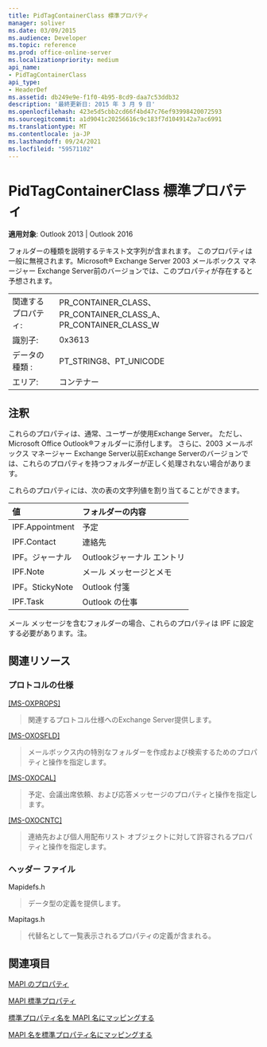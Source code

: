 ```yaml
---
title: PidTagContainerClass 標準プロパティ
manager: soliver
ms.date: 03/09/2015
ms.audience: Developer
ms.topic: reference
ms.prod: office-online-server
ms.localizationpriority: medium
api_name:
- PidTagContainerClass
api_type:
- HeaderDef
ms.assetid: db249e9e-f1f0-4b95-8cd9-daa7c53ddb32
description: '最終更新日: 2015 年 3 月 9 日'
ms.openlocfilehash: 423e5d5cbb2cd66f4bd47c76ef93998420072593
ms.sourcegitcommit: a1d9041c20256616c9c183f7d1049142a7ac6991
ms.translationtype: MT
ms.contentlocale: ja-JP
ms.lasthandoff: 09/24/2021
ms.locfileid: "59571102"
---
```

# <a name="pidtagcontainerclass-canonical-property"></a>PidTagContainerClass 標準プロパティ

  
  
**適用対象**: Outlook 2013 | Outlook 2016 
  
フォルダーの種類を説明するテキスト文字列が含まれます。 このプロパティは一般に無視されます。Microsoft® Exchange Server 2003 メールボックス マネージャー Exchange Server前のバージョンでは、このプロパティが存在すると予想されます。
  
|||
|:-----|:-----|
|関連するプロパティ:  <br/> |PR_CONTAINER_CLASS、PR_CONTAINER_CLASS_A、PR_CONTAINER_CLASS_W  <br/> |
|識別子:  <br/> |0x3613  <br/> |
|データの種類 :   <br/> |PT_STRING8、PT_UNICODE  <br/> |
|エリア:  <br/> |コンテナー  <br/> |
   
## <a name="remarks"></a>注釈

これらのプロパティは、通常、ユーザーが使用Exchange Server。 ただし、Microsoft Office Outlook®フォルダーに添付します。 さらに、2003 メールボックス マネージャー Exchange Server以前Exchange Serverのバージョンでは、これらのプロパティを持つフォルダーが正しく処理されない場合があります。
  
これらのプロパティには、次の表の文字列値を割り当てることができます。
  
|**値**|**フォルダーの内容**|
|:-----|:-----|
|IPF.Appointment  <br/> |予定  <br/> |
|IPF.Contact  <br/> |連絡先  <br/> |
|IPF。ジャーナル  <br/> |Outlookジャーナル エントリ  <br/> |
|IPF.Note  <br/> |メール メッセージとメモ  <br/> |
|IPF。StickyNote  <br/> |Outlook 付箋  <br/> |
|IPF.Task  <br/> |Outlook の仕事  <br/> |
   
メール メッセージを含むフォルダーの場合、これらのプロパティは IPF に設定する必要があります。注。
  
## <a name="related-resources"></a>関連リソース

### <a name="protocol-specifications"></a>プロトコルの仕様

[[MS-OXPROPS]](https://msdn.microsoft.com/library/f6ab1613-aefe-447d-a49c-18217230b148%28Office.15%29.aspx)
  
> 関連するプロトコル仕様へのExchange Server提供します。
    
[[MS-OXOSFLD]](https://msdn.microsoft.com/library/a60e9c16-2ba8-424b-b60c-385a8a2837cb%28Office.15%29.aspx)
  
> メールボックス内の特別なフォルダーを作成および検索するためのプロパティと操作を指定します。
    
[[MS-OXOCAL]](https://msdn.microsoft.com/library/09861fde-c8e4-4028-9346-e7c214cfdba1%28Office.15%29.aspx)
  
> 予定、会議出席依頼、および応答メッセージのプロパティと操作を指定します。
    
[[MS-OXOCNTC]](https://msdn.microsoft.com/library/9b636532-9150-4836-9635-9c9b756c9ccf%28Office.15%29.aspx)
  
> 連絡先および個人用配布リスト オブジェクトに対して許容されるプロパティと操作を指定します。
    
### <a name="header-files"></a>ヘッダー ファイル

Mapidefs.h
  
> データ型の定義を提供します。
    
Mapitags.h
  
> 代替名として一覧表示されるプロパティの定義が含まれる。
    
## <a name="see-also"></a>関連項目



[MAPI のプロパティ](mapi-properties.md)
  
[MAPI 標準プロパティ](mapi-canonical-properties.md)
  
[標準プロパティ名を MAPI 名にマッピングする](mapping-canonical-property-names-to-mapi-names.md)
  
[MAPI 名を標準プロパティ名にマッピングする](mapping-mapi-names-to-canonical-property-names.md)

